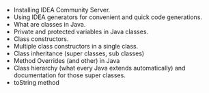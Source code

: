 - Installing IDEA Community Server.
- Using IDEA generators for convenient and quick code generations.
- What are classes in Java.
- Private and protected variables in Java classes.
- Class constructors.
- Multiple class constructors in a single class.
- Class inheritance (super classes, sub classes)
- Method Overrides (and other) in Java
- Class hierarchy (what every Java extends automatically) and documentation for those super classes.
- toString method